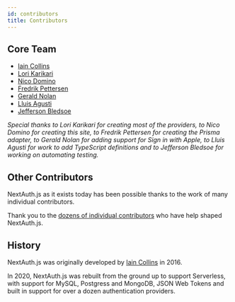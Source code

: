 ```yaml
---
id: contributors
title: Contributors
---
```


## Core Team

* <a href="https://github.com/iaincollins">Iain Collins</a>
* <a href="https://github.com/LoriKarikari">Lori Karikari</a>
* <a href="https://github.com/ndom91">Nico Domino</a>
* <a href="https://github.com/Fumler">Fredrik Pettersen</a>
* <a href="https://github.com/geraldnolan">Gerald Nolan</a>
* <a href="https://github.com/lluia">Lluis Agusti</a>
* <a href="https://github.com/JeffersonBledsoe">Jefferson Bledsoe</a>

_Special thanks to Lori Karikari for creating most of the providers, to Nico Domino for creating this site, to Fredrik Pettersen for creating the Prisma adapter, to Gerald Nolan for adding support for Sign in with Apple, to Lluis Agusti for work to add TypeScript definitions and to Jefferson Bledsoe for working on automating testing._

## Other Contributors

NextAuth.js as it exists today has been possible thanks to the work of many individual contributors.

Thank you to the [dozens of individual contributors](https://github.com/iaincollins/next-auth/graphs/contributors) who have help shaped NextAuth.js. 

## History

NextAuth.js was originally developed by <a href="https://github.com/iaincollins">Iain Collins</a> in 2016.

In 2020, NextAuth.js was rebuilt from the ground up to support Serverless, with support for MySQL, Postgress and MongoDB, JSON Web Tokens and built in support for over a dozen authentication providers.
